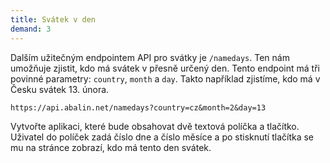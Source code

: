 ```yaml
---
title: Svátek v den
demand: 3
---
```


Dalším užitečným endpointem API pro svátky je `/namedays`. Ten nám umožňuje zjistit, kdo má svátek v přesně určený den. Tento endpoint má tři povinné parametry: `country`, `month` a `day`. Takto například zjistíme, kdo má v Česku svátek 13. února.

```
https://api.abalin.net/namedays?country=cz&month=2&day=13
```

Vytvořte aplikaci, které bude obsahovat dvě textová políčka a tlačítko. Uživatel do políček zadá číslo dne a číslo měsíce a po stisknutí tlačítka se mu na stránce zobrazí, kdo má tento den svátek.
